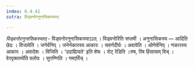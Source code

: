 ```yaml
---
index: 6.4.41
sutra: विड्वनोरनुनासिकस्यात्

---
```

_विड्वनोरनुनासिकस्यात्_ - विड्वनोरनुनासिकस्याऽऽत् । विड्वनोरिति सप्तमी । अनुनासिकस्य —  आदिति छेदः । विजावेति । जनेर्वनिप् । जनेर्नकारस्य आकारः । सवर्णदीर्घः । अवावेति । ओणेर्वनिप् । णकारस्य आकारः । अवादेशः । विजिति । 'उदाह्यियते' इति शेषः । रोट् रेडिति ।रुष, रिष हिंसायाम् विच् ।वेरपृक्तस्ये॑ति वलोपः । सुगण्णिति । गमएर्विच् ।